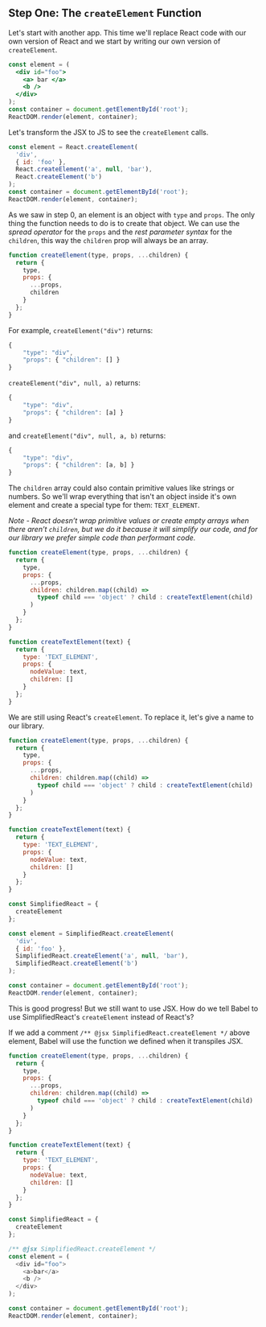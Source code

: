 ## Step One: The `createElement` Function

Let's start with another app. This time we'll replace React code with our own version of React and we start by writing our own version of `createElement`.

```jsx
const element = (
  <div id="foo">
    <a> bar </a>
    <b />
  </div>
);
const container = document.getElementById('root');
ReactDOM.render(element, container);
```

Let's transform the JSX to JS to see the `createElement` calls.

```js
const element = React.createElement(
  'div',
  { id: 'foo' },
  React.createElement('a', null, 'bar'),
  React.createElement('b')
);
const container = document.getElementById('root');
ReactDOM.render(element, container);
```

As we saw in step 0, an element is an object with `type` and `props`. The only thing the function needs to do is to create that object. We can use the _spread operator_ for the `props` and the _rest parameter syntax_ for the `children`, this way the `children` prop will always be an array.

```js
function createElement(type, props, ...children) {
  return {
    type,
    props: {
      ...props,
      children
    }
  };
}
```

For example, `createElement("div")` returns:

```js
{
    "type": "div",
    "props": { "children": [] }
}
```

`createElement("div", null, a)` returns:

```js
{
    "type": "div",
    "props": { "children": [a] }
}
```

and `createElement("div", null, a, b)` returns:

```js
{
    "type": "div",
    "props": { "children": [a, b] }
}
```

The `children` array could also contain primitive values like strings or numbers. So we'll wrap everything that isn't an object inside it's own element and create a special type for them: `TEXT_ELEMENT`.

_Note - React doesn’t wrap primitive values or create empty arrays when there aren’t `children`, but we do it because it will simplify our code, and for our library we prefer simple code than performant code._

```js
function createElement(type, props, ...children) {
  return {
    type,
    props: {
      ...props,
      children: children.map((child) =>
        typeof child === 'object' ? child : createTextElement(child)
      )
    }
  };
}

function createTextElement(text) {
  return {
    type: 'TEXT_ELEMENT',
    props: {
      nodeValue: text,
      children: []
    }
  };
}
```

We are still using React's `createElement`. To replace it, let's give a name to our library.

```js
function createElement(type, props, ...children) {
  return {
    type,
    props: {
      ...props,
      children: children.map((child) =>
        typeof child === 'object' ? child : createTextElement(child)
      )
    }
  };
}

function createTextElement(text) {
  return {
    type: 'TEXT_ELEMENT',
    props: {
      nodeValue: text,
      children: []
    }
  };
}

const SimplifiedReact = {
  createElement
};

const element = SimplifiedReact.createElement(
  'div',
  { id: 'foo' },
  SimplifiedReact.createElement('a', null, 'bar'),
  SimplifiedReact.createElement('b')
);

const container = document.getElementById('root');
ReactDOM.render(element, container);
```

This is good progress! But we still want to use JSX. How do we tell Babel to use SimplifiedReact's `createElement` instead of React's?

If we add a comment `/** @jsx SimplifiedReact.createElement */` above element, Babel will use the function we defined when it transpiles JSX.

```js
function createElement(type, props, ...children) {
  return {
    type,
    props: {
      ...props,
      children: children.map((child) =>
        typeof child === 'object' ? child : createTextElement(child)
      )
    }
  };
}

function createTextElement(text) {
  return {
    type: 'TEXT_ELEMENT',
    props: {
      nodeValue: text,
      children: []
    }
  };
}

const SimplifiedReact = {
  createElement
};

/** @jsx SimplifiedReact.createElement */
const element = (
  <div id="foo">
    <a>bar</a>
    <b />
  </div>
);

const container = document.getElementById('root');
ReactDOM.render(element, container);
```
